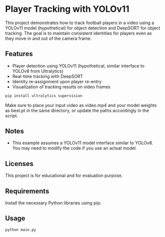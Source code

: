 # Player Tracking with YOLOv11

This project demonstrates how to track football players in a video using a YOLOv11 model (hypothetical) for object detection and DeepSORT for object tracking. The goal is to maintain consistent identities for players even as they move in and out of the camera frame.

## Features
- Player detection using YOLOv11 (hypothetical, similar interface to YOLOv8 from Ultralytics)
- Real-time tracking with DeepSORT
- Identity re-assignment upon player re-entry
- Visualization of tracking results on video frames
  
```bash
pip install ultralytics supervision 
```
Make sure to place your input video as video.mp4 and your model weights as best.pt in the same directory, or update the paths accordingly in the script.

## Notes
- This example assumes a YOLOv11 model interface similar to YOLOv8. You may need to modify the code if you use an actual model.

## Licenses
This project is for educational and for evaluation purpose.
## Requirements
Install the necessary Python libraries using pip:



## Usage

```bash
python main.py 
